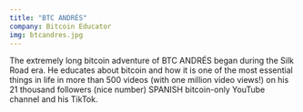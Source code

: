 ```yaml
---
title: "BTC ANDRÉS"
company: Bitcoin Educator
img: btcandres.jpg
---
```


The extremely long bitcoin adventure of BTC ANDRÉS began during the Silk Road era. He educates about bitcoin and how it is one of the most essential things in life in more than 500 videos (with one million video views!) on his 21 thousand followers (nice number) SPANISH bitcoin-only YouTube channel and his TikTok.
